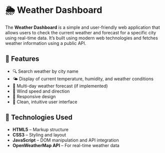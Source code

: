 # 🌦️ Weather Dashboard

The **Weather Dashboard** is a simple and user-friendly web application that allows users to check the current weather and forecast for a specific city using real-time data. It’s built using modern web technologies and fetches weather information using a public API.


## 📌 Features

- 🔍 Search weather by city name
- 🌤️ Display of current temperature, humidity, and weather conditions
- 📅 Multi-day weather forecast (if implemented)
- 🧭 Wind speed and direction
- 📱 Responsive design
- 🌈 Clean, intuitive user interface

## 🧰 Technologies Used

- **HTML5** – Markup structure
- **CSS3** – Styling and layout
- **JavaScript** – DOM manipulation and API integration
- **OpenWeatherMap API** – For real-time weather data



